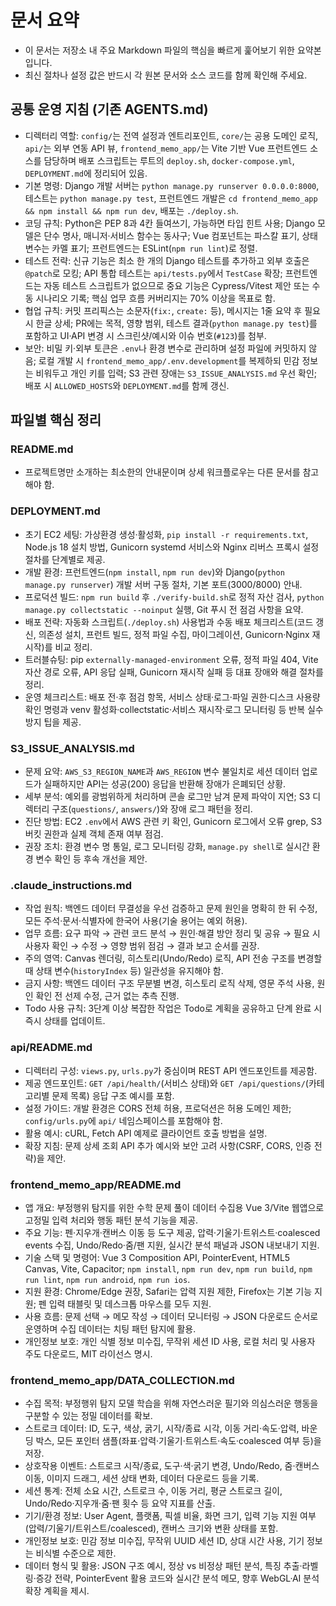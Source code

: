 # 문서 요약
- 이 문서는 저장소 내 주요 Markdown 파일의 핵심을 빠르게 훑어보기 위한 요약본입니다.
- 최신 절차나 설정 값은 반드시 각 원본 문서와 소스 코드를 함께 확인해 주세요.

## 공통 운영 지침 (기존 AGENTS.md)
- 디렉터리 역할: `config/`는 전역 설정과 엔트리포인트, `core/`는 공용 도메인 로직, `api/`는 외부 연동 API 뷰, `frontend_memo_app/`는 Vite 기반 Vue 프런트엔드 소스를 담당하며 배포 스크립트는 루트의 `deploy.sh`, `docker-compose.yml`, `DEPLOYMENT.md`에 정리되어 있음.
- 기본 명령: Django 개발 서버는 `python manage.py runserver 0.0.0.0:8000`, 테스트는 `python manage.py test`, 프런트엔드 개발은 `cd frontend_memo_app && npm install && npm run dev`, 배포는 `./deploy.sh`.
- 코딩 규칙: Python은 PEP 8과 4칸 들여쓰기, 가능하면 타입 힌트 사용; Django 모델은 단수 명사, 매니저·서비스 함수는 동사구; Vue 컴포넌트는 파스칼 표기, 상태 변수는 카멜 표기; 프런트엔드는 ESLint(`npm run lint`)로 정렬.
- 테스트 전략: 신규 기능은 최소 한 개의 Django 테스트를 추가하고 외부 호출은 `@patch`로 모킹; API 통합 테스트는 `api/tests.py`에서 `TestCase` 확장; 프런트엔드는 자동 테스트 스크립트가 없으므로 중요 기능은 Cypress/Vitest 제안 또는 수동 시나리오 기록; 핵심 업무 흐름 커버리지는 70% 이상을 목표로 함.
- 협업 규칙: 커밋 프리픽스는 소문자(`fix:`, `create:` 등), 메시지는 1줄 요약 후 필요 시 한글 상세; PR에는 목적, 영향 범위, 테스트 결과(`python manage.py test`)를 포함하고 UI·API 변경 시 스크린샷/예시와 이슈 번호(`#123`)를 첨부.
- 보안: 비밀 키·외부 토큰은 `.env`나 환경 변수로 관리하며 설정 파일에 커밋하지 않음; 로컬 개발 시 `frontend_memo_app/.env.development`를 복제하되 민감 정보는 비워두고 개인 키를 입력; S3 관련 장애는 `S3_ISSUE_ANALYSIS.md` 우선 확인; 배포 시 `ALLOWED_HOSTS`와 `DEPLOYMENT.md`를 함께 갱신.

## 파일별 핵심 정리

### README.md
- 프로젝트명만 소개하는 최소한의 안내문이며 상세 워크플로우는 다른 문서를 참고해야 함.

### DEPLOYMENT.md
- 초기 EC2 세팅: 가상환경 생성·활성화, `pip install -r requirements.txt`, Node.js 18 설치 방법, Gunicorn systemd 서비스와 Nginx 리버스 프록시 설정 절차를 단계별로 제공.
- 개발 환경: 프런트엔드(`npm install`, `npm run dev`)와 Django(`python manage.py runserver`) 개발 서버 구동 절차, 기본 포트(3000/8000) 안내.
- 프로덕션 빌드: `npm run build` 후 `./verify-build.sh`로 정적 자산 검사, `python manage.py collectstatic --noinput` 실행, Git 푸시 전 점검 사항을 요약.
- 배포 전략: 자동화 스크립트(`./deploy.sh`) 사용법과 수동 배포 체크리스트(코드 갱신, 의존성 설치, 프런트 빌드, 정적 파일 수집, 마이그레이션, Gunicorn·Nginx 재시작)를 비교 정리.
- 트러블슈팅: pip `externally-managed-environment` 오류, 정적 파일 404, Vite 자산 경로 오류, API 응답 실패, Gunicorn 재시작 실패 등 대표 장애와 해결 절차를 정리.
- 운영 체크리스트: 배포 전·후 점검 항목, 서비스 상태·로그·파일 권한·디스크 사용량 확인 명령과 venv 활성화·collectstatic·서비스 재시작·로그 모니터링 등 반복 실수 방지 팁을 제공.

### S3_ISSUE_ANALYSIS.md
- 문제 요약: `AWS_S3_REGION_NAME`과 `AWS_REGION` 변수 불일치로 세션 데이터 업로드가 실패하지만 API는 성공(200) 응답을 반환해 장애가 은폐되던 상황.
- 세부 분석: 예외를 광범위하게 처리하며 콘솔 로그만 남겨 문제 파악이 지연; S3 디렉터리 구조(`questions/`, `answers/`)와 장애 로그 패턴을 정리.
- 진단 방법: EC2 `.env`에서 AWS 관련 키 확인, Gunicorn 로그에서 오류 grep, S3 버킷 권한과 실제 객체 존재 여부 점검.
- 권장 조치: 환경 변수 명 통일, 로그 모니터링 강화, `manage.py shell`로 실시간 환경 변수 확인 등 후속 개선을 제안.

### .claude_instructions.md
- 작업 원칙: 백엔드 데이터 무결성을 우선 검증하고 문제 원인을 명확히 한 뒤 수정, 모든 주석·문서·식별자에 한국어 사용(기술 용어는 예외 허용).
- 업무 흐름: 요구 파악 → 관련 코드 분석 → 원인·해결 방안 정리 및 공유 → 필요 시 사용자 확인 → 수정 → 영향 범위 점검 → 결과 보고 순서를 권장.
- 주의 영역: Canvas 렌더링, 히스토리(Undo/Redo) 로직, API 전송 구조를 변경할 때 상태 변수(`historyIndex` 등) 일관성을 유지해야 함.
- 금지 사항: 백엔드 데이터 구조 무분별 변경, 히스토리 로직 삭제, 영문 주석 사용, 원인 확인 전 선제 수정, 근거 없는 추측 진행.
- Todo 사용 규칙: 3단계 이상 복잡한 작업은 Todo로 계획을 공유하고 단계 완료 시 즉시 상태를 업데이트.

### api/README.md
- 디렉터리 구성: `views.py`, `urls.py`가 중심이며 REST API 엔드포인트를 제공함.
- 제공 엔드포인트: `GET /api/health/`(서비스 상태)와 `GET /api/questions/`(카테고리별 문제 목록) 응답 구조 예시를 포함.
- 설정 가이드: 개발 환경은 CORS 전체 허용, 프로덕션은 허용 도메인 제한; `config/urls.py`에 `api/` 네임스페이스를 포함해야 함.
- 활용 예시: cURL, Fetch API 예제로 클라이언트 호출 방법을 설명.
- 확장 지침: 문제 상세 조회 API 추가 예시와 보안 고려 사항(CSRF, CORS, 인증 전략)을 제안.

### frontend_memo_app/README.md
- 앱 개요: 부정행위 탐지를 위한 수학 문제 풀이 데이터 수집용 Vue 3/Vite 웹앱으로 고정밀 입력 처리와 행동 패턴 분석 기능을 제공.
- 주요 기능: 펜·지우개·캔버스 이동 등 도구 제공, 압력·기울기·트위스트·coalesced events 수집, Undo/Redo·줌/팬 지원, 실시간 분석 패널과 JSON 내보내기 지원.
- 기술 스택 및 명령어: Vue 3 Composition API, PointerEvent, HTML5 Canvas, Vite, Capacitor; `npm install`, `npm run dev`, `npm run build`, `npm run lint`, `npm run android`, `npm run ios`.
- 지원 환경: Chrome/Edge 권장, Safari는 압력 지원 제한, Firefox는 기본 기능 지원; 펜 입력 태블릿 및 데스크톱 마우스를 모두 지원.
- 사용 흐름: 문제 선택 → 메모 작성 → 데이터 모니터링 → JSON 다운로드 순서로 운영하며 수집 데이터는 치팅 패턴 탐지에 활용.
- 개인정보 보호: 개인 식별 정보 미수집, 무작위 세션 ID 사용, 로컬 처리 및 사용자 주도 다운로드, MIT 라이선스 명시.

### frontend_memo_app/DATA_COLLECTION.md
- 수집 목적: 부정행위 탐지 모델 학습을 위해 자연스러운 필기와 의심스러운 행동을 구분할 수 있는 정밀 데이터를 확보.
- 스트로크 데이터: ID, 도구, 색상, 굵기, 시작/종료 시각, 이동 거리·속도·압력, 바운딩 박스, 모든 포인터 샘플(좌표·압력·기울기·트위스트·속도·coalesced 여부 등)을 저장.
- 상호작용 이벤트: 스트로크 시작/종료, 도구·색·굵기 변경, Undo/Redo, 줌·캔버스 이동, 이미지 드래그, 세션 상태 변화, 데이터 다운로드 등을 기록.
- 세션 통계: 전체 소요 시간, 스트로크 수, 이동 거리, 평균 스트로크 길이, Undo/Redo·지우개·줌·팬 횟수 등 요약 지표를 산출.
- 기기/환경 정보: User Agent, 플랫폼, 픽셀 비율, 화면 크기, 입력 기능 지원 여부(압력/기울기/트위스트/coalesced), 캔버스 크기와 변환 상태를 포함.
- 개인정보 보호: 민감 정보 미수집, 무작위 UUID 세션 ID, 상대 시간 사용, 기기 정보는 비식별 수준으로 제한.
- 데이터 형식 및 활용: JSON 구조 예시, 정상 vs 비정상 패턴 분석, 특징 추출·라벨링·증강 전략, PointerEvent 활용 코드와 실시간 분석 메모, 향후 WebGL·AI 분석 확장 계획을 제시.
